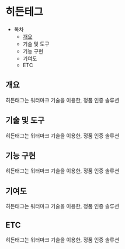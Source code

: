 # 히든테그
- 목차
  - [개요](https://github.com/chani01/portfolio_info/blob/main/hiddenTag.md#%EA%B0%9C%EC%9A%94)
  - 기술 및 도구
  - 기능 구현
  - 기여도
  - ETC
 
## 개요
히든태그는 워터마크 기술을 이용한, 정품 인증 솔루션

## 기술 및 도구
히든태그는 워터마크 기술을 이용한, 정품 인증 솔루션

## 기능 구현
히든태그는 워터마크 기술을 이용한, 정품 인증 솔루션

## 기여도
히든태그는 워터마크 기술을 이용한, 정품 인증 솔루션

## ETC
히든태그는 워터마크 기술을 이용한, 정품 인증 솔루션


